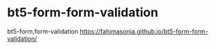 # bt5-form-form-validation
bt5-form,form-validation
https://fahimasonia.github.io/bt5-form-form-validation/
